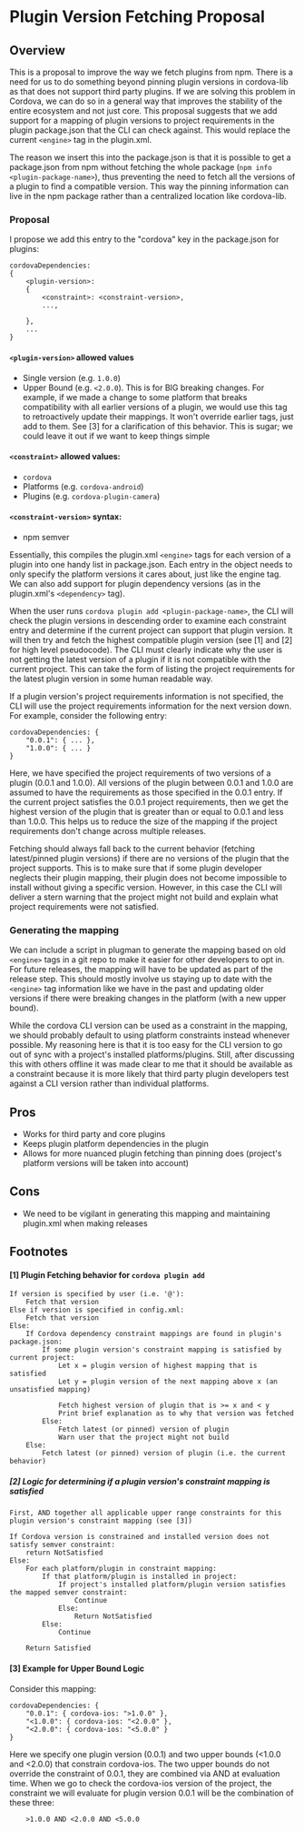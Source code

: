 # Plugin Version Fetching Proposal

## Overview

This is a proposal to improve the way we fetch plugins from npm. There is a need for us to do something beyond pinning plugin versions in cordova-lib as that does not support third party plugins. If we are solving this problem in Cordova, we can do so in a general way that improves the stability of the entire ecosystem and not just core. This proposal suggests that we add support for a mapping of plugin versions to project requirements in the plugin package.json that the CLI can check against. This would replace the current `<engine>` tag in the plugin.xml.

The reason we insert this into the package.json is that it is possible to get a package.json from npm without fetching the whole package (`npm info <plugin-package-name>`), thus preventing the need to fetch all the versions of a plugin to find a compatible version. This way the pinning information can live in the npm package rather than a centralized location like cordova-lib.

### Proposal

I propose we add this entry to the "cordova" key in the package.json for plugins:

```
cordovaDependencies:
{
    <plugin-version>:
    {
        <constraint>: <constraint-version>,
        ...,

    },
    ...
}
```

#### `<plugin-version>` allowed values
* Single version (e.g. `1.0.0`)
* Upper Bound (e.g. `<2.0.0`). This is for BIG breaking changes. For example, if we made a change to some platform that breaks compatibility with all earlier versions of a plugin, we would use this tag to retroactively update their mappings. It won't override earlier tags, just add to them. See [3] for a clarification of this behavior. This is sugar; we could leave it out if we want to keep things simple

#### `<constraint>` allowed values:
* `cordova`
* Platforms (e.g. `cordova-android`)
* Plugins (e.g. `cordova-plugin-camera`)


#### `<constraint-version>` syntax:
* npm semver

Essentially, this compiles the plugin.xml `<engine>` tags for each version of a plugin into one handy list in package.json. Each entry in the object needs to only specify the platform versions it cares about, just like the engine tag. We can also add support for plugin dependency versions (as in the plugin.xml's `<dependency>` tag).

When the user runs `cordova plugin add <plugin-package-name>`, the CLI will check the plugin versions in descending order to examine each constraint entry and determine if the current project can support that plugin version. It will then try and fetch the highest compatible plugin version (see [1] and [2] for high level pseudocode). The CLI must clearly indicate why the user is not getting the latest version of a plugin if it is not compatible with the current project. This can take the form of listing the project requirements for the latest plugin version in some human readable way.

If a plugin version's project requirements information is not specified, the CLI will use the project requirements information for the next version down. For example, consider the following entry:

```
cordovaDependencies: {
    "0.0.1": { ... },
    "1.0.0": { ... }
}
```

Here, we have specified the project requirements of two versions of a plugin (0.0.1 and 1.0.0). All versions of the plugin between 0.0.1 and 1.0.0 are assumed to have the requirements as those specified in the 0.0.1 entry. If the current project satisfies the 0.0.1 project requirements, then we get the highest version of the plugin that is greater than or equal to 0.0.1 and less than 1.0.0. This helps us to reduce the size of the mapping if the project requirements don't change across multiple releases.

Fetching should always fall back to the current behavior (fetching latest/pinned plugin versions) if there are no versions of the plugin that the project supports. This is to make sure that if some plugin developer neglects their plugin mapping, their plugin does not become impossible to install without giving a specific version. However, in this case the CLI will deliver a stern warning that the project might not build and explain what project requirements were not satisfied.

### Generating the mapping

We can include a script in plugman to generate the mapping based on old `<engine>` tags in a git repo to make it easier for other developers to opt in. For future releases, the mapping will have to be updated as part of the release step. This should mostly involve us staying up to date with the `<engine>` tag information like we have in the past and updating older versions if there were breaking changes in the platform (with a new upper bound).

While the cordova CLI version can be used as a constraint in the mapping, we should probably default to using platform constraints instead whenever possible. My reasoning here is that it is too easy for the CLI version to go out of sync with a project's installed platforms/plugins. Still, after discussing this with others offline it was made clear to me that it should be available as a constraint because it is more likely that third party plugin developers test against a CLI version rather than individual platforms.

## Pros

* Works for third party and core plugins
* Keeps plugin platform dependencies in the plugin
* Allows for more nuanced plugin fetching than pinning does (project's platform versions will be taken into account)

## Cons

* We need to be vigilant in generating this mapping and maintaining plugin.xml when making releases

## Footnotes

#### [1] Plugin Fetching behavior for `cordova plugin add`
```
If version is specified by user (i.e. '@'):
    Fetch that version
Else if version is specified in config.xml:
    Fetch that version
Else:
    If Cordova dependency constraint mappings are found in plugin's package.json:
        If some plugin version's constraint mapping is satisfied by current project:
            Let x = plugin version of highest mapping that is satisfied
            Let y = plugin version of the next mapping above x (an unsatisfied mapping)

            Fetch highest version of plugin that is >= x and < y
            Print brief explanation as to why that version was fetched
        Else:
            Fetch latest (or pinned) version of plugin
            Warn user that the project might not build
    Else:
        Fetch latest (or pinned) version of plugin (i.e. the current behavior)
```

##### [2] Logic for determining if a plugin version's constraint mapping is satisfied
```
First, AND together all applicable upper range constraints for this plugin version's constraint mapping (see [3])

If Cordova version is constrained and installed version does not satisfy semver constraint:
    return NotSatisfied
Else:
    For each platform/plugin in constraint mapping:
        If that platform/plugin is installed in project:
            If project's installed platform/plugin version satisfies the mapped semver constraint:
                Continue
            Else:
                Return NotSatisfied
        Else:
            Continue

    Return Satisfied
```

#### [3] Example for Upper Bound Logic

Consider this mapping:

```
cordovaDependencies: {
    "0.0.1": { cordova-ios: ">1.0.0" },
    "<1.0.0": { cordova-ios: "<2.0.0" },
    "<2.0.0": { cordova-ios: "<5.0.0" }
}
```

Here we specify one plugin version (0.0.1) and two upper bounds (<1.0.0 and <2.0.0) that constrain cordova-ios. The two upper bounds do not override the constraint of 0.0.1, they are combined via AND at evaluation time. When we go to check the cordova-ios version of the project, the constraint we will evaluate for plugin version 0.0.1 will be the combination of these three:

```
    >1.0.0 AND <2.0.0 AND <5.0.0
```
